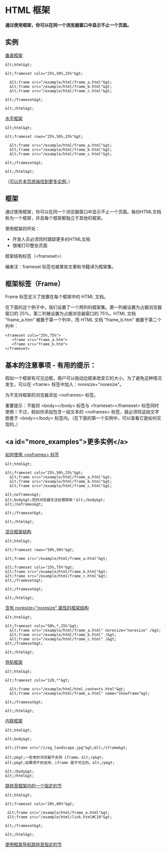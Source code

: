 
# HTML 框架




**通过使用框架，你可以在同一个浏览器窗口中显示不止一个页面。**

## 实例

[垂直框架](/tiy/t.asp?f=html_frame_cols)

```
&lt;html&gt;

&lt;frameset cols="25%,50%,25%"&gt;

  &lt;frame src="/example/html/frame_a.html"&gt;
  &lt;frame src="/example/html/frame_b.html"&gt;
  &lt;frame src="/example/html/frame_c.html"&gt;

&lt;/frameset&gt;

&lt;/html&gt;

```

[水平框架](/tiy/t.asp?f=html_frame_rows)

```
&lt;html&gt;

&lt;frameset rows="25%,50%,25%"&gt;

  &lt;frame src="/example/html/frame_a.html"&gt;
  &lt;frame src="/example/html/frame_b.html"&gt;
  &lt;frame src="/example/html/frame_c.html"&gt;

&lt;/frameset&gt;

&lt;/html&gt;

```

（[可以在本页底端找到更多实例](#more_examples)。）

## 框架

通过使用框架，你可以在同一个浏览器窗口中显示不止一个页面。每份HTML文档称为一个框架，并且每个框架都独立于其他的框架。

使用框架的坏处：

*   开发人员必须同时跟踪更多的HTML文档
*   很难打印整张页面

框架结构标签（&lt;frameset&gt;）

编者注：frameset 标签也被某些文章和书籍译为框架集。

## 框架标签（Frame）

Frame 标签定义了放置在每个框架中的 HTML 文档。

在下面的这个例子中，我们设置了一个两列的框架集。第一列被设置为占据浏览器窗口的 25%。第二列被设置为占据浏览器窗口的 75%。HTML 文档 "frame_a.htm" 被置于第一个列中，而 HTML 文档 "frame_b.htm" 被置于第二个列中：

```
<frameset cols="25%,75%">
   <frame src="frame_a.htm">
   <frame src="frame_b.htm">
</frameset>

```

## 基本的注意事项 - 有用的提示：

假如一个框架有可见边框，用户可以拖动边框来改变它的大小。为了避免这种情况发生，可以在 &lt;frame&gt; 标签中加入：noresize="noresize"。

为不支持框架的浏览器添加 &lt;noframes&gt; 标签。

重要提示：不能将 &lt;body&gt;&lt;/body&gt; 标签与 &lt;frameset&gt;&lt;/frameset&gt; 标签同时使用！不过，假如你添加包含一段文本的 &lt;noframes&gt; 标签，就必须将这段文字嵌套于 &lt;body&gt;&lt;/body&gt; 标签内。（在下面的第一个实例中，可以查看它是如何实现的。）

## &lt;a id="more_examples"&gt;更多实例&lt;/a&gt;

[如何使用 &lt;noframes&gt; 标签](/tiy/t.asp?f=html_noframes)

```
&lt;html&gt;

&lt;frameset cols="25%,50%,25%"&gt;
  &lt;frame src="/example/html/frame_a.html"&gt;
  &lt;frame src="/example/html/frame_b.html"&gt;
  &lt;frame src="/example/html/frame_c.html"&gt;

&lt;noframes&gt;
&lt;body&gt;您的浏览器无法处理框架！&lt;/body&gt;
&lt;/noframes&gt;

&lt;/frameset&gt;

&lt;/html&gt;

```

[混合框架结构](/tiy/t.asp?f=html_frame_mix)

```
&lt;html&gt;

&lt;frameset rows="50%,50%"&gt;

&lt;frame src="/example/html/frame_a.html"&gt;

&lt;frameset cols="25%,75%"&gt;
&lt;frame src="/example/html/frame_b.html"&gt;
&lt;frame src="/example/html/frame_c.html"&gt;
&lt;/frameset&gt;

&lt;/frameset&gt;

&lt;/html&gt;

```

[含有 noresize="noresize" 属性的框架结构](/tiy/t.asp?f=html_frame_noresize)

```
&lt;html&gt;

&lt;frameset cols="50%,*,25%"&gt;
  &lt;frame src="/example/html/frame_a.html" noresize="noresize" /&gt;
  &lt;frame src="/example/html/frame_b.html" /&gt;
  &lt;frame src="/example/html/frame_c.html" /&gt;
&lt;/frameset&gt;

&lt;/html&gt;

```

[导航框架](/tiy/t.asp?f=html_frame_navigation)

```
&lt;html&gt;

&lt;frameset cols="120,*"&gt;

  &lt;frame src="/example/html/html_contents.html"&gt;
  &lt;frame src="/example/html/frame_a.html" name="showframe"&gt;

&lt;/frameset&gt;

&lt;/html&gt;

```

[内联框架](/tiy/t.asp?f=html_iframe)

```
&lt;html&gt;

&lt;body&gt;

&lt;iframe src="/i/eg_landscape.jpg"&gt;&lt;/iframe&gt;

&lt;p&gt;一些老的浏览器不支持 iframe。&lt;/p&gt;
&lt;p&gt;如果得不到支持，iframe 是不可见的。&lt;/p&gt;

&lt;/body&gt;
&lt;/html&gt;

```

[跳转至框架内的一个指定的节](/tiy/t.asp?f=html_frame_jump)

```
&lt;html&gt;

&lt;frameset cols="20%,80%"&gt;

 &lt;frame src="/example/html/frame_a.html"&gt;
 &lt;frame src="/example/html/link.html#C10"&gt;

&lt;/frameset&gt;

&lt;/html&gt;

```

[使用框架导航跳转至指定的节](/tiy/t.asp?f=html_frame_navigation2)




